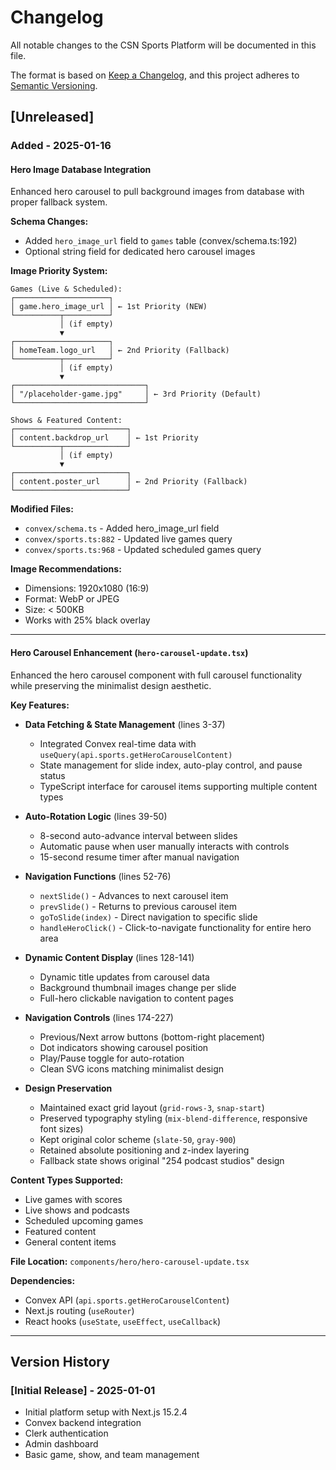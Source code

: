 # Changelog

All notable changes to the CSN Sports Platform will be documented in this file.

The format is based on [Keep a Changelog](https://keepachangelog.com/en/1.0.0/),
and this project adheres to [Semantic Versioning](https://semver.org/spec/v2.0.0.html).

## [Unreleased]

### Added - 2025-01-16

#### Hero Image Database Integration
Enhanced hero carousel to pull background images from database with proper fallback system.

**Schema Changes:**
- Added `hero_image_url` field to `games` table (convex/schema.ts:192)
- Optional string field for dedicated hero carousel images

**Image Priority System:**
```
Games (Live & Scheduled):
┌─────────────────────┐
│ game.hero_image_url │ ← 1st Priority (NEW)
└──────────┬──────────┘
           │ (if empty)
           ▼
┌─────────────────────┐
│ homeTeam.logo_url   │ ← 2nd Priority (Fallback)
└──────────┬──────────┘
           │ (if empty)
           ▼
┌─────────────────────────────┐
│ "/placeholder-game.jpg"     │ ← 3rd Priority (Default)
└─────────────────────────────┘

Shows & Featured Content:
┌─────────────────────────┐
│ content.backdrop_url    │ ← 1st Priority
└──────────┬──────────────┘
           │ (if empty)
           ▼
┌─────────────────────────┐
│ content.poster_url      │ ← 2nd Priority (Fallback)
└─────────────────────────┘
```

**Modified Files:**
- `convex/schema.ts` - Added hero_image_url field
- `convex/sports.ts:882` - Updated live games query
- `convex/sports.ts:968` - Updated scheduled games query

**Image Recommendations:**
- Dimensions: 1920x1080 (16:9)
- Format: WebP or JPEG
- Size: < 500KB
- Works with 25% black overlay

---

#### Hero Carousel Enhancement (`hero-carousel-update.tsx`)
Enhanced the hero carousel component with full carousel functionality while preserving the minimalist design aesthetic.

**Key Features:**
- **Data Fetching & State Management** (lines 3-37)
  - Integrated Convex real-time data with `useQuery(api.sports.getHeroCarouselContent)`
  - State management for slide index, auto-play control, and pause status
  - TypeScript interface for carousel items supporting multiple content types

- **Auto-Rotation Logic** (lines 39-50)
  - 8-second auto-advance interval between slides
  - Automatic pause when user manually interacts with controls
  - 15-second resume timer after manual navigation

- **Navigation Functions** (lines 52-76)
  - `nextSlide()` - Advances to next carousel item
  - `prevSlide()` - Returns to previous carousel item
  - `goToSlide(index)` - Direct navigation to specific slide
  - `handleHeroClick()` - Click-to-navigate functionality for entire hero area

- **Dynamic Content Display** (lines 128-141)
  - Dynamic title updates from carousel data
  - Background thumbnail images change per slide
  - Full-hero clickable navigation to content pages

- **Navigation Controls** (lines 174-227)
  - Previous/Next arrow buttons (bottom-right placement)
  - Dot indicators showing carousel position
  - Play/Pause toggle for auto-rotation
  - Clean SVG icons matching minimalist design

- **Design Preservation**
  - Maintained exact grid layout (`grid-rows-3`, `snap-start`)
  - Preserved typography styling (`mix-blend-difference`, responsive font sizes)
  - Kept original color scheme (`slate-50`, `gray-900`)
  - Retained absolute positioning and z-index layering
  - Fallback state shows original "254 podcast studios" design

**Content Types Supported:**
- Live games with scores
- Live shows and podcasts
- Scheduled upcoming games
- Featured content
- General content items

**File Location:** `components/hero/hero-carousel-update.tsx`

**Dependencies:**
- Convex API (`api.sports.getHeroCarouselContent`)
- Next.js routing (`useRouter`)
- React hooks (`useState`, `useEffect`, `useCallback`)

---

## Version History

### [Initial Release] - 2025-01-01
- Initial platform setup with Next.js 15.2.4
- Convex backend integration
- Clerk authentication
- Admin dashboard
- Basic game, show, and team management

